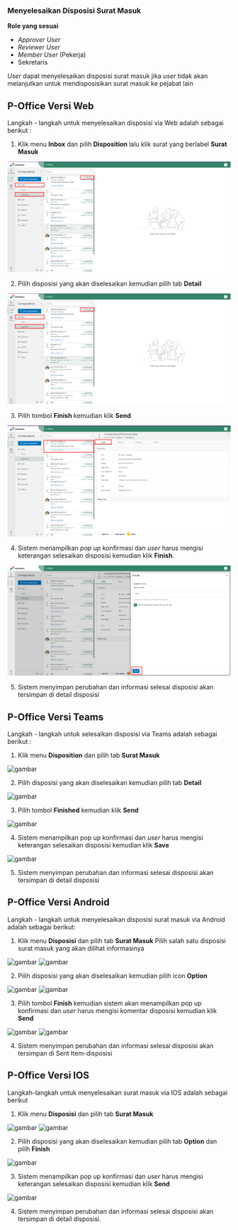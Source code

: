 ### **Menyelesaikan Disposisi Surat Masuk**

**Role yang sesuai**

- *Approver User*
- *Reviewer User*
- *Member User* (Pekerja)
- Sekretaris 

_User_ dapat menyelesaikan disposisi surat masuk jika _user_ tidak akan melanjutkan untuk mendisposisikan surat masuk ke pejabat lain

## **P-Office Versi Web**

Langkah - langkah untuk menyelesaikan disposisi via Web adalah sebagai berikut :

1.  Klik menu **Inbox** dan pilih **Disposition** lalu klik surat yang berlabel **Surat Masuk**

![gambar](SuratMasuk/SM_Web/02SM44.png)

2.    Pilih disposisi yang akan diselesaikan kemudian pilih tab **Detail**

![gambar](SuratMasuk/SM_Web/02SM44.png)

3.    Pilih tombol **Finish** kemudian klik **Send**

![gambar](SuratMasuk/SM_Web/02SM45.png)

4.    Sistem menampilkan _pop up_ konfirmasi dan _user_ harus mengisi keterangan selesaikan disposisi kemudian klik **Finish**.

![gambar](SuratMasuk/SM_Web/02SM46.png)

5.    Sistem menyimpan perubahan dan informasi selesai disposisi akan tersimpan di detail disposisi



## **P-Office Versi Teams**

Langkah - langkah untuk selesaikan disposisi via Teams adalah sebagai berikut :

1. Klik menu **Disposition** dan pilih tab **Surat Masuk**

![gambar](SuratMasuk/SM_Teams/SM49.png)

2. Pilih disposisi yang akan diselesaikan kemudian pilih tab **Detail**

![gambar](SuratMasuk/SM_Teams/SM50.png)

3. Pilih tombol **Finished** kemudian klik **Send**

![gambar](SuratMasuk/SM_Teams/SM51.png)

4. Sistem menampilkan pop up konfirmasi dan _user_ harus mengisi keterangan selesaikan disposisi kemudian klik **Save**

![gambar](SuratMasuk/SM_Teams/SM52.png)

 5.    Sistem menyimpan perubahan dan informasi selesai disposisi akan tersimpan di detail disposisi


## **P-Office Versi Android**

Langkah - langkah untuk menyelesaikan disposisi surat masuk via Android adalah sebagai berikut:

1. Klik menu **Disposisi** dan pilih tab **Surat Masuk** Pilih salah satu disposisi surat masuk yang akan dilihat informasinya

![gambar](SuratMasuk/SM_Android/Selesaidisposisi/A01.jpg) ![gambar](SuratMasuk/SM_Android/Selesaidisposisi/A001.jpg) 

2. Pilih disposisi yang akan diselesaikan kemudian pilih icon **Option**

![gambar](SuratMasuk/SM_Android/Selesaidisposisi/A02.jpg) ![gambar](SuratMasuk/SM_Android/Selesaidisposisi/A03.jpg) 

3. Pilih tombol **Finish** kemudian sistem akan menampilkan pop up konfirmasi dan _user_ harus mengisi komentar disposisi kemudian klik **Send**

![gambar](SuratMasuk/SM_Android/Selesaidisposisi/A04.jpg) ![gambar](SuratMasuk/SM_Android/Selesaidisposisi/A05.jpg)  

4. Sistem menyimpan perubahan dan informasi selesai disposisi akan tersimpan di Sent Item-disposisi


## **P-Office Versi IOS**

Langkah-langkah untuk menyelesaikan surat masuk via IOS adalah sebagai berikut

1.	Klik menu **Disposisi** dan pilih tab **Surat Masuk**

![gambar](SuratMasuk/SM_IOS/SM-63.png) ![gambar](SuratMasuk/SM_IOS/SM-64.png)

2.	Pilih disposisi yang akan diselesaikan kemudian pilih tab **Option** dan pilih **Finish**

![gambar](SuratMasuk/SM_IOS/SM-47.png)

3.	Sistem menampilkan pop up konfirmasi dan _user_ harus mengisi keterangan selesaikan disposisi kemudian klik **Send**

![gambar](SuratMasuk/SM_IOS/SM-48.png)

4.	Sistem menyimpan perubahan dan informasi selesai disposisi akan tersimpan di detail disposisi.